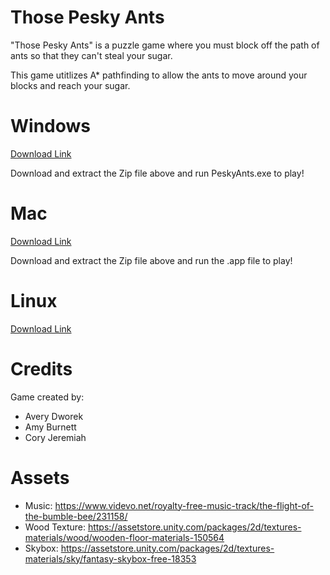 # Those Pesky Ants

"Those Pesky Ants" is a puzzle game where you must block off the path of ants so that they can't steal your sugar. 

This game utitlizes A* pathfinding to allow the ants to move around your blocks and reach your sugar.

# Windows 
[Download Link](https://drive.google.com/file/d/1Ws5aPktS_C2jV4-JlU5RotzHfIdo0xV7/view?usp=sharing)

Download and extract the Zip file above and run PeskyAnts.exe to play!

# Mac
[Download Link](https://drive.google.com/file/d/1wms6Usd14W-CHrfq004pjLkXKWq-78fl/view?usp=sharing)

Download and extract the Zip file above and run the .app file to play!

# Linux
[Download Link]()

# Credits 

Game created by: 
- Avery Dworek
- Amy Burnett 
- Cory Jeremiah 

# Assets

- Music: https://www.videvo.net/royalty-free-music-track/the-flight-of-the-bumble-bee/231158/
- Wood Texture: https://assetstore.unity.com/packages/2d/textures-materials/wood/wooden-floor-materials-150564
- Skybox: https://assetstore.unity.com/packages/2d/textures-materials/sky/fantasy-skybox-free-18353
